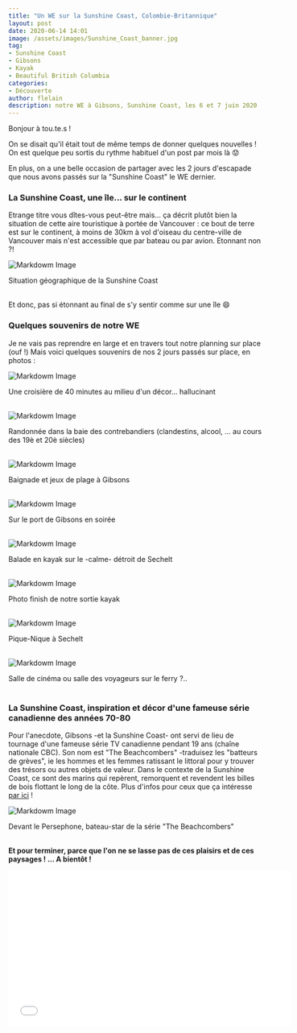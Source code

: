 ```yaml
---
title: "Un WE sur la Sunshine Coast, Colombie-Britannique"
layout: post
date: 2020-06-14 14:01
image: /assets/images/Sunshine_Coast_banner.jpg
tag:
- Sunshine Coast
- Gibsons
- Kayak
- Beautiful British Columbia
categories:
- Découverte
author: flelain
description: notre WE à Gibsons, Sunshine Coast, les 6 et 7 juin 2020
---
```


Bonjour à tou.te.s !

On se disait qu'il était tout de même temps de donner quelques nouvelles ! On est quelque peu sortis du rythme habituel d'un post par mois là :worried:

En plus, on a une belle occasion de partager avec les 2 jours d'escapade que nous avons passés sur la "Sunshine Coast" le WE dernier.

### La Sunshine Coast, une île... sur le continent
Etrange titre vous dîtes-vous peut-être mais... ça décrit plutôt bien la situation de cette aire touristique à portée de Vancouver : ce bout de terre est sur le continent, à moins de 30km à vol d'oiseau du centre-ville de Vancouver mais n'est accessible que par bateau ou par avion. Etonnant non ?!

![Markdowm Image](/assets/images/Sunshine_Coast_map.jpg)
<figcaption class="caption">Situation géographique de la Sunshine Coast</figcaption>
<br>

Et donc, pas si étonnant au final de s'y sentir comme sur une île :smile:

### Quelques souvenirs de notre WE
Je ne vais pas reprendre en large et en travers tout notre planning sur place (ouf !) Mais voici quelques souvenirs de nos 2 jours passés sur place, en photos :

![Markdowm Image](/assets/images/BC_Ferries_to_Gibsons.jpeg)
<figcaption class="caption">Une croisière de 40 minutes au milieu d'un décor... hallucinant</figcaption>
<br>

![Markdowm Image](/assets/images/Smugglers_cove.jpg)
<figcaption class="caption">Randonnée dans la baie des contrebandiers (clandestins, alcool, ... au cours des 19è et 20è siècles)</figcaption>
<br>

![Markdowm Image](/assets/images/bath_Gibsons.jpg)
<figcaption class="caption">Baignade et jeux de plage à Gibsons</figcaption>
<br>

![Markdowm Image](/assets/images/harbour_Gibsons.jpg)
<figcaption class="caption">Sur le port de Gibsons en soirée</figcaption>
<br>

![Markdowm Image](/assets/images/Sechelt_kayak_1.jpg)
<figcaption class="caption">Balade en kayak sur le -calme- détroit de Sechelt</figcaption>
<br>

![Markdowm Image](/assets/images/Sechelt_kayak_end.jpg)
<figcaption class="caption">Photo finish de notre sortie kayak</figcaption>
<br>

![Markdowm Image](/assets/images/picnic_Sechelt.jpg)
<figcaption class="caption">Pique-Nique à Sechelt</figcaption>
<br>

![Markdowm Image](/assets/images/BC_Ferries_from_Gibsons.jpg)
<figcaption class="caption">Salle de cinéma ou salle des voyageurs sur le ferry ?..</figcaption>
<br>

### La Sunshine Coast, inspiration et décor d'une fameuse série canadienne des années 70-80
Pour l'anecdote, Gibsons -et la Sunshine Coast- ont servi de lieu de tournage d'une fameuse série TV canadienne pendant 19 ans (chaîne nationale CBC). Son nom est "The Beachcombers" -traduisez les "batteurs de grèves", ie les hommes et les femmes ratissant le littoral pour y trouver des trésors ou autres objets de valeur. Dans le contexte de la Sunshine Coast, ce sont des marins qui repèrent, remorquent et revendent les billes de bois flottant le long de la côte. Plus d'infos pour ceux que ça intéresse [par ici](https://www.cbc.ca/archives/it-wasn-t-easy-being-a-real-life-beachcomber-1.5487196) !

![Markdowm Image](/assets/images/Persephone_Gibsons.jpg)
<figcaption class="caption">Devant le Persephone, bateau-star de la série "The Beachcombers"</figcaption>
<br>

**Et pour terminer, parce que l'on ne se lasse pas de ces plaisirs et de ces paysages ! ... A bientôt !**

<iframe width="560" height="310" src="/assets/videos/kayak_Sechelt.mp4" frameborder="0" allowfullscreen preload="none"></iframe>
<br>